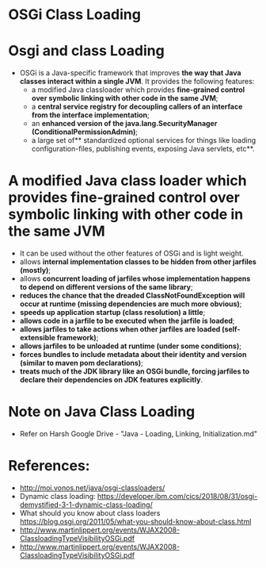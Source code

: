 # OSGi Class Loading

# Osgi and class Loading
* OSGi is a Java-specific framework that improves **the way that Java classes interact within a single JVM**. It provides the following features:
    * a modified Java classloader which provides **fine-grained control over symbolic linking with other code in the same JVM**;
    * a **central service registry for decoupling callers of an interface from the interface implementation**;
    * an **enhanced version of the java.lang.SecurityManager (ConditionalPermissionAdmin)**;
    * a large set of** standardized optional services for things like loading configuration-files, publishing events, exposing Java servlets, etc**.



# A modified Java class loader which provides fine-grained control over symbolic linking with other code in the same JVM
* It can be used without the other features of OSGi and is light weight.
* allows **internal implementation classes to be hidden from other jarfiles (mostly)**;
* allows **concurrent loading of jarfiles whose implementation happens to depend on different versions of the same library**;
* **reduces the chance that the dreaded ClassNotFoundException will occur at runtime (missing dependencies are much more obvious)**;
* **speeds up application startup (class resolution) a little**;
* **allows code in a jarfile to be executed when the jarfile is loaded**;
* **allows jarfiles to take actions when other jarfiles are loaded (self-extensible framework)**;
* **allows jarfiles to be unloaded at runtime (under some conditions)**;
* **forces bundles to include metadata about their identity and version (similar to maven pom declarations)**;
* **treats much of the JDK library like an OSGi bundle, forcing jarfiles to declare their dependencies on JDK features explicitly**.


# Note on Java Class Loading
* Refer on Harsh Google Drive - "Java - Loading, Linking, Initialization.md"


# References:
* <http://moi.vonos.net/java/osgi-classloaders/>
* Dynamic class loading: <https://developer.ibm.com/cics/2018/08/31/osgi-demystified-3-1-dynamic-class-loading/>
* What should you know about class loaders <https://blog.osgi.org/2011/05/what-you-should-know-about-class.html>
* <http://www.martinlippert.org/events/WJAX2008-ClassloadingTypeVisibilityOSGi.pdf>
* <http://www.martinlippert.org/events/WJAX2008-ClassloadingTypeVisibilityOSGi.pdf>